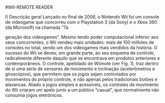 #WII-REMOTE READER

I) Descrição geral
Lançado no final de 2006, o Nintendo Wii foi um console de videogame que concorreu com o Playstation 3
(da Sony) e o Xbox 360 (da Microsoft) na chamada “7a

geração dos videogames”. Mesmo tendo poder
computacional inferior aos seus concorrentes, o Wii vendeu mais unidades: mais de 100 milhões de
consoles no total, sendo um dos videogames mais vendidos da história.
O sucesso do Wii se deveu, em grande parte, ao seu esquema de controle, radicalmente diferente daquilo
que se encontrava em produtos anteriores e contemporâneos. O controle, apelidado de Wiimote (ver Fig. 1),
traz dentro de si uma série de sensores de movimento e inclinação (acelerômetros e giroscópios), que
permitem que os jogos sejam controlados por movimentos do próprio controle, e não apenas pelos
tradicionais botões e alavancas. Aliado a jogos simples e acessíveis, os controles de movimento do Wii
criaram um apelo junto a um público “casual”, que normalmente não consumia jogos eletrônicos.
